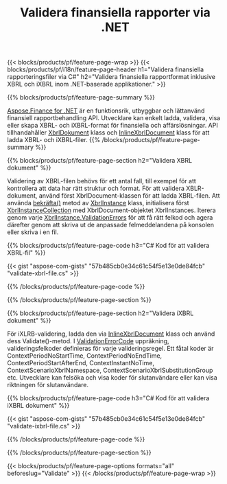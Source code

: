 ﻿---
title: Validera finansiella rapporter via .NET
url: /sv/net/validate/
description:  C#-kod för att validera finansiella rapporter i XBRL- och iXBRL-filer via .NET-biblioteket.
---
{{< blocks/products/pf/feature-page-wrap >}}
{{< blocks/products/pf/i18n/feature-page-header h1="Validera finansiella rapporteringsfiler via C#" h2="Validera finansiella rapportformat inklusive XBRL och iXBRL inom .NET-baserade applikationer." >}}

{{% blocks/products/pf/feature-page-summary %}}

[Aspose.Finance for .NET](https://products.aspose.com/finance/net/) är en funktionsrik, utbyggbar och lättanvänd finansiell rapportbehandling API. Utvecklare kan enkelt ladda, validera, visa eller skapa XBRL- och iXBRL-format för finansiella och affärslösningar. API tillhandahåller [XbrlDokument](https://apireference.aspose.com/finance/net/aspose.finance.xbrl/xbrldocument) klass och  [InlineXbrlDocument](https://apireference.aspose.com/finance/net/aspose.finance.xbrl.inline/inlinexbrldocument) klass för att ladda XBRL- och iXBRL-filer.
{{% /blocks/products/pf/feature-page-summary %}}

{{% blocks/products/pf/feature-page-section h2="Validera XBRL dokument" %}}

Validering av XBRL-filen behövs för ett antal fall, till exempel för att kontrollera att data har rätt struktur och format. För att validera XBLR-dokument, använd först XbrlDocument-klassen för att ladda XBRL-filen. Att använda [bekräfta()](https://apireference.aspose.com/finance/net/aspose.finance.xbrl/xbrlinstance/methods/validate) metod av [XbrlInstance](https://apireference.aspose.com/finance/net/aspose.finance.xbrl/xbrlinstance) klass, initialisera först [XbrlInstanceCollection](https://apireference.aspose.com/finance/net/aspose.finance.xbrl/xbrlinstancecollection) med XbrlDocument-objektet XbrlInstances. Iterera genom varje [XbrlInstance.ValidationErrors](https://apireference.aspose.com/finance/net/aspose.finance.xbrl/xbrlinstance/properties/validationerrors) för att få rätt felkod och agera därefter genom att skriva ut de anpassade felmeddelandena på konsolen eller skriva i en fil.

{{% blocks/products/pf/feature-page-code h3="C# Kod för att validera XBRL-fil" %}}

{{< gist "aspose-com-gists" "57b485cb0e34c61c54f5e13e0de84fcb" "validate-xbrl-file.cs" >}} 

{{% /blocks/products/pf/feature-page-code %}}

{{% /blocks/products/pf/feature-page-section %}}

{{% blocks/products/pf/feature-page-section h2="Validera iXBRL dokument" %}}

För iXLRB-validering, ladda den via [InlineXbrlDocument](https://apireference.aspose.com/finance/net/aspose.finance.xbrl.inline/inlinexbrldocument) klass och använd dess Validate()-metod. I [ValidationErrorCode](https://apireference.aspose.com/finance/net/aspose.finance.xbrl.validator/validationerrorcode) uppräkning, valideringsfelkoder definieras för varje valideringsregel. Ett fåtal koder är ContextPeriodNoStartTime, ContextPeriodNoEndTime, ContextPeriodStartAfterEnd, ContextInstantNoTime, ContextScenarioXbrlNamespace, ContextScenarioXbrlSubstitutionGroup etc. Utvecklare kan felsöka och visa koder för slutanvändare eller kan visa riktningen för slutanvändare.

{{% blocks/products/pf/feature-page-code h3="C# Kod för att validera iXBRL dokument" %}}

{{< gist "aspose-com-gists" "57b485cb0e34c61c54f5e13e0de84fcb" "validate-ixbrl-file.cs" >}}

{{% /blocks/products/pf/feature-page-code %}}

{{% /blocks/products/pf/feature-page-section %}}

{{< blocks/products/pf/feature-page-options formats="all" beforeslug="Validate" >}}
{{< /blocks/products/pf/feature-page-wrap >}}